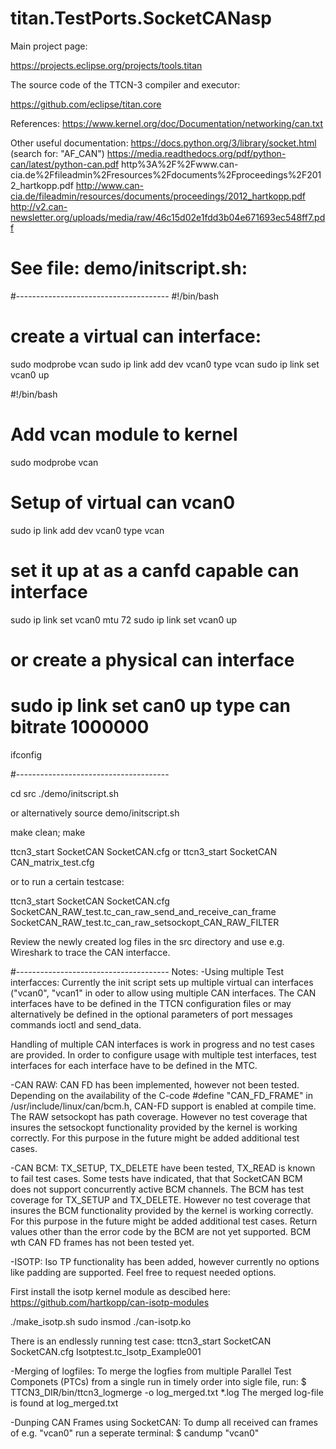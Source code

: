 # titan.TestPorts.SocketCANasp

Main project page:

https://projects.eclipse.org/projects/tools.titan

The source code of the TTCN-3 compiler and executor:

https://github.com/eclipse/titan.core


References:
https://www.kernel.org/doc/Documentation/networking/can.txt

Other useful documentation:
https://docs.python.org/3/library/socket.html (search for: "AF_CAN")
https://media.readthedocs.org/pdf/python-can/latest/python-can.pdf
http%3A%2F%2Fwww.can-cia.de%2Ffileadmin%2Fresources%2Fdocuments%2Fproceedings%2F2012_hartkopp.pdf
http://www.can-cia.de/fileadmin/resources/documents/proceedings/2012_hartkopp.pdf
http://v2.can-newsletter.org/uploads/media/raw/46c15d02e1fdd3b04e671693ec548ff7.pdf

# See file: demo/initscript.sh:

#--------------------------------------
#!/bin/bash


# create a virtual can interface:

sudo modprobe vcan
sudo ip link add dev vcan0 type vcan
sudo ip link set vcan0 up

#!/bin/bash

# Add vcan module to kernel
sudo modprobe vcan

# Setup of virtual can vcan0
sudo ip link add dev vcan0 type vcan
# set it up at as a canfd capable can interface
sudo ip link set vcan0 mtu 72
sudo ip link set vcan0 up

# or create a physical can interface
# sudo ip link set can0 up type can bitrate 1000000

ifconfig

#--------------------------------------

cd src
./demo/initscript.sh 

or alternatively
source demo/initscript.sh

make clean; make

ttcn3_start SocketCAN SocketCAN.cfg
or 
ttcn3_start SocketCAN CAN_matrix_test.cfg

or to run a certain testcase:

ttcn3_start SocketCAN SocketCAN.cfg  SocketCAN_RAW_test.tc_can_raw_send_and_receive_can_frame SocketCAN_RAW_test.tc_can_raw_setsockopt_CAN_RAW_FILTER

Review the newly created log files in the src directory
and use e.g. Wireshark to trace the CAN interfacce.

#--------------------------------------
Notes:
-Using multiple Test interfacces:
 Currently the init script sets up multiple virtual can interfaces ("vcan0", 
 "vcan1" in oder to allow using multiple CAN interfaces.
 The CAN interfaces have to be defined in the TTCN configuration files or may 
 alternatively be defined in the optional parameters of port messages commands 
 ioctl and send_data.
 
 Handling of multiple CAN interfaces is work in progress and no test cases are
 provided. In order to configure usage with multiple test interfaces, 
 test interfaces for each interface have to be defined in the MTC.
 
-CAN RAW:
 CAN FD has been implemented, however not been tested.
 Depending on the availability of the C-code #define "CAN_FD_FRAME"
 in /usr/include/linux/can/bcm.h, CAN-FD support is enabled at compile time.
 The RAW setsockopt has path coverage. However no test coverage that insures
 the setsockopt functionality provided by the kernel is working correctly. 
 For this purpose in the future might be added additional test cases.

-CAN BCM:
 TX_SETUP, TX_DELETE have been tested, TX_READ is known to fail test cases.
 Some tests have indicated, that that SocketCAN BCM does not support concurrently
 active BCM channels.
 The BCM has test coverage for TX_SETUP and TX_DELETE. However no test coverage
 that insures the BCM functionality provided by the kernel is working correctly. 
 For this purpose in the future might be added additional test cases.
 Return values other than the error code by the BCM are not yet supported.
 BCM wth CAN FD frames has not been tested yet.

-ISOTP:
 Iso TP functionality has been added, however currently no options like padding 
 are supported. Feel free to request needed options.

 First install the isotp kernel module as descibed here:
 https://github.com/hartkopp/can-isotp-modules
  
  ./make_isotp.sh
  sudo insmod ./can-isotp.ko
 

 There is an endlessly running test case: 
 ttcn3_start SocketCAN SocketCAN.cfg Isotptest.tc_Isotp_Example001
 
-Merging of logfiles:
 To merge the logfies from multiple Parallel Test Componets (PTCs) from a
 single run in timely order into sigle file, run:
   $ TTCN3_DIR/bin/ttcn3_logmerge -o log_merged.txt *.log
 The merged log-file is found at log_merged.txt
 
-Dunping CAN Frames using SocketCAN:
 To dump all received can frames of e.g. "vcan0" run a seperate terminal:
   $ candump "vcan0"
